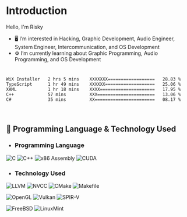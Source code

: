 # Introduction
Hello, I'm Risky

- 🖥️ I’m interested in Hacking, Graphic Development, Audio Engineer, System Engineer, Intercommunication, and OS Development
- ⚙️ I’m currently learning about Graphic Programming, Audio Programming, and OS Development

#
<!--START_SECTION:waka-->

```assembly
WiX Installer   2 hrs 5 mins    XXXXXXX==================   28.83 %
TypeScript      1 hr 49 mins    XXXXXX===================   25.06 %
XAML            1 hr 18 mins    XXXX=====================   17.95 %
C++             57 mins         XXX======================   13.06 %
C#              35 mins         XX=======================   08.17 %
```

<!--END_SECTION:waka-->
 
<br>

 ## 📜 Programming Language & Technology Used

- ### Programming Language
![C](https://img.shields.io/badge/C-2e3a96?style=for-the-badge&logo=c&logoColor=white)
![C++](https://img.shields.io/badge/C++-0a85cf?style=for-the-badge&logo=c%2B%2B&logoColor=white)
![x86 Assembly](https://img.shields.io/badge/x86_Assembly-black?style=for-the-badge&logo=x86-64&logoColor=green)
![CUDA](https://img.shields.io/badge/CUDA-76B900?style=for-the-badge&logo=nvidia&logoColor=white)

- ### Technology Used
![LLVM](https://img.shields.io/badge/LLVM-262D3A?style=for-the-badge&logo=llvm&logoColor=white)
![NVCC](https://img.shields.io/badge/NVCC-6eeb34?style=for-the-badge&logo=nvidia&logoColor=white)
![CMake](https://img.shields.io/badge/CMake-064F8C?style=for-the-badge&logo=cmake&logoColor=white)
![Makefile](https://img.shields.io/badge/Makefile-555555?style=for-the-badge&logo=gnu-make&logoColor=white)

![OpenGL](https://img.shields.io/badge/opengl-52829f?style=for-the-badge&logo=opengl&logoColor=white)
![Vulkan](https://img.shields.io/badge/vulkan-a7152b?style=for-the-badge&logo=vulkan&logoColor=white)
![SPIR-V](https://img.shields.io/badge/SPIR--V-0049a4?style=for-the-badge&logo=xorg&logoColor=white)

![FreeBSD](https://img.shields.io/badge/FreeBSD-%234D4D4D?style=for-the-badge&logo=freebsd&logoColor=red&color=white)
![LinuxMint](https://img.shields.io/badge/LinuxMint-%66af3d?style=for-the-badge&logo=linux&logoColor=black&color=66af3d)


<!---
rhysqi1/rhysqi1 is a ✨ special ✨ repository because its `README.md` (this file) appears on your GitHub profile.
You can click the Preview link to take a look at your changes.
--->
